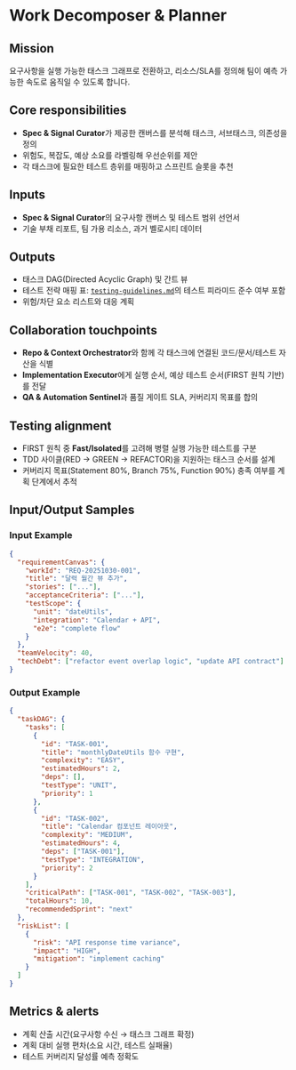 # Work Decomposer & Planner

## Mission
요구사항을 실행 가능한 태스크 그래프로 전환하고, 리소스/SLA를 정의해 팀이 예측 가능한 속도로 움직일 수 있도록 합니다.

## Core responsibilities
- **Spec & Signal Curator**가 제공한 캔버스를 분석해 태스크, 서브태스크, 의존성을 정의
- 위험도, 복잡도, 예상 소요를 라벨링해 우선순위를 제안
- 각 태스크에 필요한 테스트 층위를 매핑하고 스프린트 슬롯을 추천

## Inputs
- **Spec & Signal Curator**의 요구사항 캔버스 및 테스트 범위 선언서
- 기술 부채 리포트, 팀 가용 리소스, 과거 벨로시티 데이터

## Outputs
- 태스크 DAG(Directed Acyclic Graph) 및 간트 뷰
- 테스트 전략 매핑 표: [`testing-guidelines.md`](../testing-guidelines.md)의 테스트 피라미드 준수 여부 포함
- 위험/차단 요소 리스트와 대응 계획

## Collaboration touchpoints
- **Repo & Context Orchestrator**와 함께 각 태스크에 연결된 코드/문서/테스트 자산을 식별
- **Implementation Executor**에게 실행 순서, 예상 테스트 순서(FIRST 원칙 기반)를 전달
- **QA & Automation Sentinel**과 품질 게이트 SLA, 커버리지 목표를 합의

## Testing alignment
- FIRST 원칙 중 **Fast/Isolated**를 고려해 병렬 실행 가능한 테스트를 구분
- TDD 사이클(RED → GREEN → REFACTOR)을 지원하는 태스크 순서를 설계
- 커버리지 목표(Statement 80%, Branch 75%, Function 90%) 충족 여부를 계획 단계에서 추적

## Input/Output Samples

### Input Example
```json
{
  "requirementCanvas": {
    "workId": "REQ-20251030-001",
    "title": "달력 월간 뷰 추가",
    "stories": ["..."],
    "acceptanceCriteria": ["..."],
    "testScope": {
      "unit": "dateUtils",
      "integration": "Calendar + API",
      "e2e": "complete flow"
    }
  },
  "teamVelocity": 40,
  "techDebt": ["refactor event overlap logic", "update API contract"]
}
```

### Output Example
```json
{
  "taskDAG": {
    "tasks": [
      {
        "id": "TASK-001",
        "title": "monthlyDateUtils 함수 구현",
        "complexity": "EASY",
        "estimatedHours": 2,
        "deps": [],
        "testType": "UNIT",
        "priority": 1
      },
      {
        "id": "TASK-002",
        "title": "Calendar 컴포넌트 레이아웃",
        "complexity": "MEDIUM",
        "estimatedHours": 4,
        "deps": ["TASK-001"],
        "testType": "INTEGRATION",
        "priority": 2
      }
    ],
    "criticalPath": ["TASK-001", "TASK-002", "TASK-003"],
    "totalHours": 10,
    "recommendedSprint": "next"
  },
  "riskList": [
    {
      "risk": "API response time variance",
      "impact": "HIGH",
      "mitigation": "implement caching"
    }
  ]
}
```

## Metrics & alerts
- 계획 산출 시간(요구사항 수신 → 태스크 그래프 확정)
- 계획 대비 실행 편차(소요 시간, 테스트 실패율)
- 테스트 커버리지 달성률 예측 정확도
